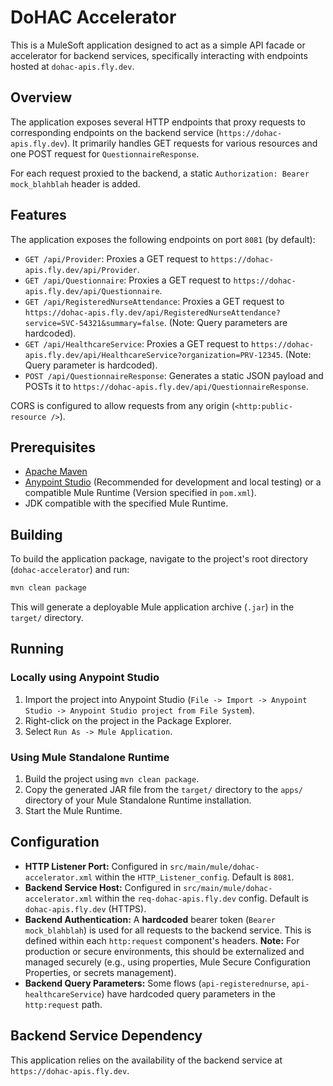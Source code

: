 # DoHAC Accelerator

This is a MuleSoft application designed to act as a simple API facade or accelerator for backend services, specifically interacting with endpoints hosted at `dohac-apis.fly.dev`.

## Overview

The application exposes several HTTP endpoints that proxy requests to corresponding endpoints on the backend service (`https://dohac-apis.fly.dev`). It primarily handles GET requests for various resources and one POST request for `QuestionnaireResponse`.

For each request proxied to the backend, a static `Authorization: Bearer mock_blahblah` header is added.

## Features

The application exposes the following endpoints on port `8081` (by default):

*   `GET /api/Provider`: Proxies a GET request to `https://dohac-apis.fly.dev/api/Provider`.
*   `GET /api/Questionnaire`: Proxies a GET request to `https://dohac-apis.fly.dev/api/Questionnaire`.
*   `GET /api/RegisteredNurseAttendance`: Proxies a GET request to `https://dohac-apis.fly.dev/api/RegisteredNurseAttendance?service=SVC-54321&summary=false`. (Note: Query parameters are hardcoded).
*   `GET /api/HealthcareService`: Proxies a GET request to `https://dohac-apis.fly.dev/api/HealthcareService?organization=PRV-12345`. (Note: Query parameter is hardcoded).
*   `POST /api/QuestionnaireResponse`: Generates a static JSON payload and POSTs it to `https://dohac-apis.fly.dev/api/QuestionnaireResponse`.

CORS is configured to allow requests from any origin (`<http:public-resource />`).

## Prerequisites

*   [Apache Maven](https://maven.apache.org/download.cgi)
*   [Anypoint Studio](https://www.mulesoft.com/platform/studio) (Recommended for development and local testing) or a compatible Mule Runtime (Version specified in `pom.xml`).
*   JDK compatible with the specified Mule Runtime.

## Building

To build the application package, navigate to the project's root directory (`dohac-accelerator`) and run:

```bash
mvn clean package
```

This will generate a deployable Mule application archive (`.jar`) in the `target/` directory.

## Running

### Locally using Anypoint Studio

1.  Import the project into Anypoint Studio (`File -> Import -> Anypoint Studio -> Anypoint Studio project from File System`).
2.  Right-click on the project in the Package Explorer.
3.  Select `Run As -> Mule Application`.

### Using Mule Standalone Runtime

1.  Build the project using `mvn clean package`.
2.  Copy the generated JAR file from the `target/` directory to the `apps/` directory of your Mule Standalone Runtime installation.
3.  Start the Mule Runtime.

## Configuration

*   **HTTP Listener Port:** Configured in `src/main/mule/dohac-accelerator.xml` within the `HTTP_Listener_config`. Default is `8081`.
*   **Backend Service Host:** Configured in `src/main/mule/dohac-accelerator.xml` within the `req-dohac-apis.fly.dev` config. Default is `dohac-apis.fly.dev` (HTTPS).
*   **Backend Authentication:** A **hardcoded** bearer token (`Bearer mock_blahblah`) is used for all requests to the backend service. This is defined within each `http:request` component's headers. **Note:** For production or secure environments, this should be externalized and managed securely (e.g., using properties, Mule Secure Configuration Properties, or secrets management).
*   **Backend Query Parameters:** Some flows (`api-registerednurse`, `api-healthcareService`) have hardcoded query parameters in the `http:request` path.

## Backend Service Dependency

This application relies on the availability of the backend service at `https://dohac-apis.fly.dev`.
